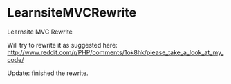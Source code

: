 LearnsiteMVCRewrite
===================

Learnsite MVC Rewrite


Will try to rewrite it as suggested here: http://www.reddit.com/r/PHP/comments/1ok8hk/please_take_a_look_at_my_code/


Update: finished the rewrite.
